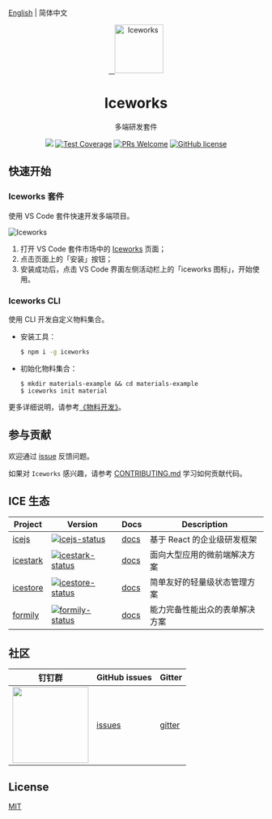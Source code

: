 
[English](./README.md) | 简体中文

<p align="center">
  <a href="https://ice.work">
    <img alt="Iceworks" src="https://img.alicdn.com/tfs/TB1kDZlXBBh1e4jSZFhXXcC9VXa-256-256.png" width="96">
  </a>
</p>

<h1 align="center">Iceworks</h1>

<p align="center">多端研发套件</p>

<p align="center">
  <a href="https://github.com/ice-lab/iceworks/actions"><img src="https://github.com/ice-lab/iceworks/workflows/ci/badge.svg" /></a>
  <a href="https://codecov.io/gh/ice-lab/iceworks"><img src="https://img.shields.io/codecov/c/github/ice-lab/iceworks/master.svg" alt="Test Coverage" /></a>
  <a href="https://github.com/alibaba/ice/pulls"><img src="https://img.shields.io/badge/PRs-welcome-brightgreen.svg" alt="PRs Welcome" /></a>
  <a href="/LICENSE"><img src="https://img.shields.io/badge/license-MIT-blue.svg" alt="GitHub license" /></a>
</p>

## 快速开始

### Iceworks 套件

使用 VS Code 套件快速开发多端项目。

![Iceworks](https://img.alicdn.com/tfs/TB12Z1jJFP7gK0jSZFjXXc5aXXa-2880-1754.png)

1. 打开 VS Code 套件市场中的 [Iceworks](https://marketplace.visualstudio.com/items?itemName=iceworks-team.iceworks) 页面；
2. 点击页面上的「安装」按钮；
3. 安装成功后，点击 VS Code 界面左侧活动栏上的「iceworks 图标」，开始使用。

### Iceworks CLI

使用 CLI 开发自定义物料集合。

- 安装工具：

  ```bash
  $ npm i -g iceworks
  ```
- 初始化物料集合：

  ```
  $ mkdir materials-example && cd materials-example
  $ iceworks init material
  ```

更多详细说明，请参考[《物料开发》](https://ice.work/docs/materials/about)。

## 参与贡献

欢迎通过 [issue](https://github.com/ice-lab/iceworks/issues/new) 反馈问题。

如果对 `Iceworks` 感兴趣，请参考 [CONTRIBUTING.md](./.github/CONTRIBUTING.md) 学习如何贡献代码。

## ICE 生态

|    Project         |    Version      |     Docs    |   Description       |
|----------------|------------------|--------------|-----------|
| [icejs] | [![icejs-status]][icejs-package] | [docs][icejs-docs] | 基于 React 的企业级研发框架 |
| [icestark] | [![icestark-status]][icestark-package] | [docs][icestark-docs] | 面向大型应用的微前端解决方案 |
| [icestore] | [![icestore-status]][icestore-package] | [docs][icestore-docs] | 简单友好的轻量级状态管理方案 |
| [formily] | [![formily-status]][formily-package] | [docs][formily-docs] | 能力完备性能出众的表单解决方案 |

[icejs]: https://github.com/alibaba/ice
[icestark]: https://github.com/ice-lab/icestark
[icestore]: https://github.com/ice-lab/icestore
[formily]: https://github.com/alibaba/formily

[icejs-status]: https://img.shields.io/npm/v/ice.js.svg
[icestark-status]: https://img.shields.io/npm/v/@ice/stark.svg
[icestore-status]: https://img.shields.io/npm/v/@ice/store.svg
[formily-status]: https://img.shields.io/npm/v/@formily/react.svg

[icejs-package]: https://npmjs.com/package/ice.js
[icestark-package]: https://npmjs.com/package/@ice/stark
[icestore-package]: https://npmjs.com/package/@ice/store
[formily-package]: https://npmjs.com/package/@formily/react

[icejs-docs]: https://ice.work/docs/guide/intro
[icestark-docs]: https://ice.work/docs/icestark/guide/about
[icestore-docs]: https://github.com/ice-lab/icestore#icestore
[formily-docs]: https://formilyjs.org/

## 社区

| 钉钉群	                             | GitHub issues |  Gitter |
|-------------------------------------|--------------|---------|
| <a href="https://ice.alicdn.com/assets/images/qrcode.png"><img src="https://ice.alicdn.com/assets/images/qrcode.png" width="150" /></a> | [issues]     | [gitter]|

[issues]: https://github.com/alibaba/ice/issues
[gitter]: https://gitter.im/alibaba/ice

## License

[MIT](LICENSE)
